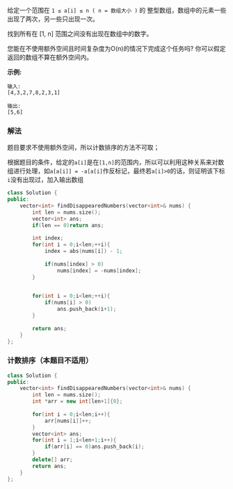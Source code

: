 给定一个范围在  `1 ≤ a[i] ≤ n ( n = 数组大小 )` 的 整型数组，数组中的元素一些出现了两次，另一些只出现一次。

找到所有在 [1, n] 范围之间没有出现在数组中的数字。

您能在不使用额外空间且时间复杂度为O(n)的情况下完成这个任务吗? 你可以假定返回的数组不算在额外空间内。

**示例:**
```
输入:
[4,3,2,7,8,2,3,1]

输出:
[5,6]
```

### 解法

题目要求不使用额外空间，所以计数排序的方法不可取；


根据题目的条件，给定的`a[i]`是在`[1,n]`的范围内，所以可以利用这种关系来对数组进行处理，如`a[a[i]] = -a[a[i]`作反标记，最终若`a[i]>0`的话，则证明该下标`i`没有出现过，加入输出数组

```CPP
class Solution {
public:
    vector<int> findDisappearedNumbers(vector<int>& nums) {
        int len = nums.size();
        vector<int> ans;
        if(len == 0)return ans;
        
        int index;
        for(int i = 0;i<len;++i){
            index = abs(nums[i]) - 1;
            
            if(nums[index] > 0)
                nums[index] = -nums[index];   
        }

        
        for(int i = 0;i<len;++i){
            if(nums[i] > 0)
                ans.push_back(i+1);
        }
        
        return ans;
    }
};
```
### 计数排序（本题目不适用）

```CPP
class Solution {
public:
    vector<int> findDisappearedNumbers(vector<int>& nums) {
        int len = nums.size();
        int *arr = new int[len+1]{0};
        
        for(int i = 0;i<len;i++){
            arr[nums[i]]++;
        }
        vector<int> ans;
        for(int i = 1;i<len+1;i++){
            if(arr[i] == 0)ans.push_back(i);
        }   
        delete[] arr;
        return ans; 
    }
};
```